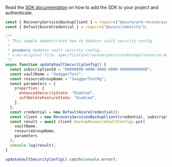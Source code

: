 Read the [SDK documentation](https://github.com/Azure/azure-sdk-for-js/blob/%40azure%2Farm-recoveryservicesbackup_9.0.0/sdk/recoveryservicesbackup/arm-recoveryservicesbackup/README.md) on how to add the SDK to your project and authenticate.

```javascript
const { RecoveryServicesBackupClient } = require("@azure/arm-recoveryservicesbackup");
const { DefaultAzureCredential } = require("@azure/identity");

/**
 * This sample demonstrates how to Updates vault security config.
 *
 * @summary Updates vault security config.
 * x-ms-original-file: specification/recoveryservicesbackup/resource-manager/Microsoft.RecoveryServices/stable/2022-03-01/examples/Common/BackupResourceVaultConfigs_Put.json
 */
async function updateVaultSecurityConfig() {
  const subscriptionId = "00000000-0000-0000-0000-000000000000";
  const vaultName = "SwaggerTest";
  const resourceGroupName = "SwaggerTestRg";
  const parameters = {
    properties: {
      enhancedSecurityState: "Enabled",
      softDeleteFeatureState: "Enabled",
    },
  };
  const credential = new DefaultAzureCredential();
  const client = new RecoveryServicesBackupClient(credential, subscriptionId);
  const result = await client.backupResourceVaultConfigs.put(
    vaultName,
    resourceGroupName,
    parameters
  );
  console.log(result);
}

updateVaultSecurityConfig().catch(console.error);
```
